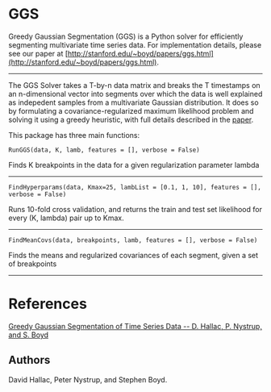 # GGS
Greedy Gaussian Segmentation (GGS) is a Python solver for efficiently segmenting multivariate time series data. For implementation details, please see our paper at [http://stanford.edu/~boyd/papers/ggs.html](http://stanford.edu/~boyd/papers/ggs.html).

----

The GGS Solver takes a T-by-n data matrix and breaks the T timestamps on an n-dimensional vector into segments over which the data is well explained as indepedent samples from a multivariate Gaussian distribution. It does so by formulating a covariance-regularized maximum likelihood problem and solving it using a greedy heuristic, with full details described in the [paper](http://stanford.edu/~boyd/papers/ggs.html).

This package has three main functions:

```
RunGGS(data, K, lamb, features = [], verbose = False)
```

Finds K breakpoints in the data for a given regularization parameter lambda

----


```
FindHyperparams(data, Kmax=25, lambList = [0.1, 1, 10], features = [], verbose = False)
```

Runs 10-fold cross validation, and returns the train and test set likelihood for every (K, lambda) pair up to Kmax.

----

```
FindMeanCovs(data, breakpoints, lamb, features = [], verbose = False)
```
Finds the means and regularized covariances of each segment, given a set of breakpoints

----









References
==========
[Greedy Gaussian Segmentation of Time Series Data -- D. Hallac, P. Nystrup, and S. Boyd][ggs]



[ggs]: http://stanford.edu/~boyd/papers/ggs.html "Greedy Gaussian Segmentation of Time Series Data -- D. Hallac, P. Nystrup, and S. Boyd"


Authors
------
David Hallac, Peter Nystrup, and Stephen Boyd.



